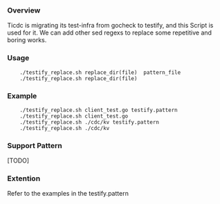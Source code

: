### Overview
Ticdc is migrating its test-infra from gocheck to testify, and this Script is used for it. We can add other sed regexs to replace some repetitive and boring works.

### Usage
```
	./testify_replace.sh replace_dir(file)  pattern_file
	./testify_replace.sh replace_dir(file)
```

### Example
```
	./testify_replace.sh client_test.go testify.pattern
	./testify_replace.sh client_test.go
	./testify_replace.sh ./cdc/kv testify.pattern
	./testify_replace.sh ./cdc/kv
```

### Support Pattern
[TODO]

### Extention
Refer to the examples in the testify.pattern

